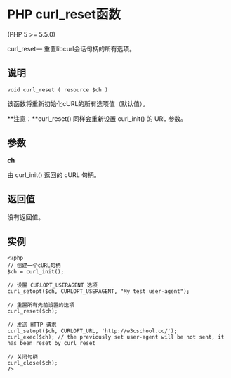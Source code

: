 # PHP curl_reset函数



(PHP 5 &gt;= 5.5.0)

curl_reset— 重置libcurl会话句柄的所有选项。

## 说明

```
void curl_reset ( resource $ch )

```

该函数将重新初始化cURL的所有选项值（默认值）。

**注意：**curl_reset() 同样会重新设置 curl_init() 的 URL 参数。

## 参数

**ch**

由 curl_init() 返回的 cURL 句柄。

## 返回值

没有返回值。

## 实例

```
<?php
// 创建一个cURL句柄
$ch = curl_init();

// 设置 CURLOPT_USERAGENT 选项
curl_setopt($ch, CURLOPT_USERAGENT, "My test user-agent");

// 重置所有先前设置的选项
curl_reset($ch);

// 发送 HTTP 请求
curl_setopt($ch, CURLOPT_URL, 'http://w3cschool.cc/');
curl_exec($ch); // the previously set user-agent will be not sent, it has been reset by curl_reset

// 关闭句柄
curl_close($ch);
?>

```



